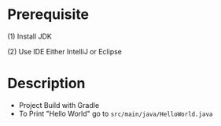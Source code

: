 # Prerequisite

(1) Install JDK

(2) Use IDE Either IntelliJ or Eclipse


# Description

- Project Build with Gradle
- To Print "Hello World" go to `src/main/java/HelloWorld.java` 